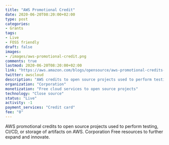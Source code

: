 ```yaml
---
title: "AWS Promotional Credit"
date: 2020-06-20T08:20:00+02:00
type: post
categories:
- Grants
tags:
- Live
- FOSS friendly
draft: false
images:
- /images/aws-promotional-credit.png
comments: true
lastmod: 2020-06-20T08:20:00+02:00
link: "https://aws.amazon.com/blogs/opensource/aws-promotional-credits-open-source-projects/"
twitter: awscloud
description: "AWS credits to open source projects used to perform testing, CI/CD, or storage of artifacts on AWS."
organization: "Corporation"
monetization: "Free cloud services to open source projects"
technology: "Close source"
status: "Live"
activity: -1
payment_services: "Credit card"
fee: "0"
---
```


AWS promotional credits to open source projects used to perform testing, CI/CD, or storage of artifacts on AWS.	<!--more-->Corporation	Free resources to further expand and innovate.

